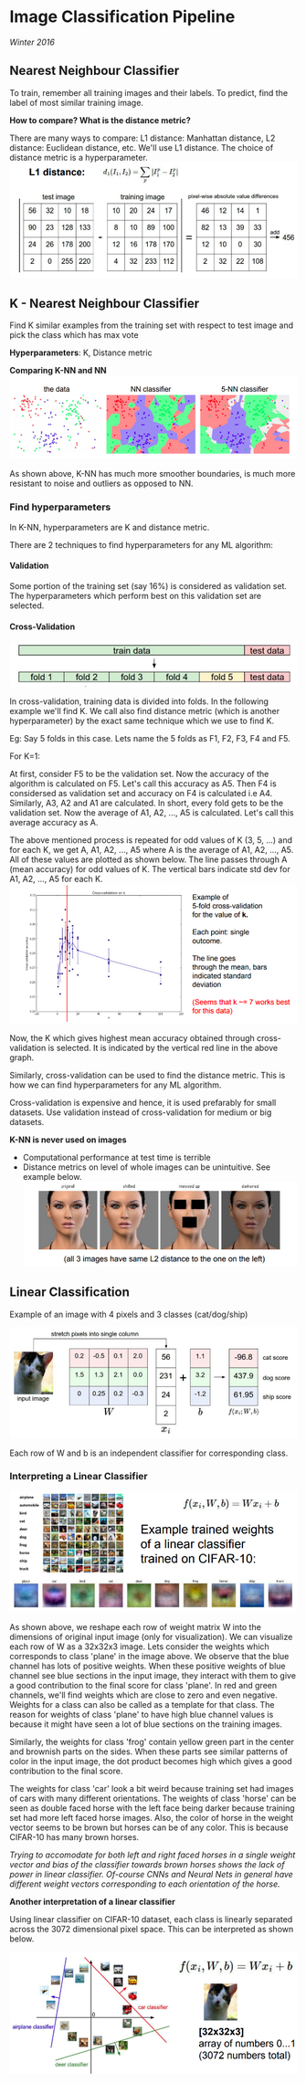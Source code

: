 # Image Classification Pipeline

*Winter 2016*

## Nearest Neighbour Classifier

To train, remember all training images and their labels. To predict, find the label of most similar training image.

**How to compare? What is the distance metric?**

There are many ways to compare: L1 distance: Manhattan distance, L2 distance: Euclidean distance, etc. We'll use L1 distance. The choice of distance metric is a hyperparameter.
![1](/lectures/img/lec_2/1.png)

## K - Nearest Neighbour Classifier

Find K similar examples from the training set with respect to test image and pick the class which has max vote

**Hyperparameters**: K, Distance metric

**Comparing K-NN and NN**
![2](/lectures/img/lec_2/2.png)

As shown above, K-NN has much more smoother boundaries, is much more resistant to noise and outliers as opposed to NN.

### Find hyperparameters

In K-NN, hyperparameters are K and distance metric.

There are 2 techniques to find hyperparameters for any ML algorithm:

#### Validation

Some portion of the training set (say 16%) is considered as validation set. The hyperparameters which perform best on this validation set are selected.

#### Cross-Validation

![3](/lectures/img/lec_2/3.png)

In cross-validation, training data is divided into folds. In the following example we'll find K. We call also find distance metric (which is another hyperparameter) by the exact same technique which we use to find K.

Eg: Say 5 folds in this case. Lets name the 5 folds as F1, F2, F3, F4 and F5.

For K=1:

At first, consider F5 to be the validation set. Now the accuracy of the algorithm is calculated on F5. Let's call this accuracy as A5. Then F4 is considersed as validation set and accuracy on F4 is calculated i.e A4. Similarly, A3, A2 and A1 are calculated. In short, every fold gets to be the validation set. Now the average of A1, A2, ..., A5 is calculated. Let's call this average accuracy as A.

The above mentioned process is repeated for odd values of K (3, 5, ...) and for each K, we get A, A1, A2, ..., A5 where A is the average of A1, A2, ..., A5. All of these values are plotted as shown below. The line passes through A (mean accuracy) for odd values of K. The vertical bars indicate std dev for A1, A2, ..., A5 for each K.
![4](/lectures/img/lec_2/4.png)

Now, the K which gives highest mean accuracy obtained through cross-validation is selected. It is indicated by the vertical red line in the above graph.

Similarly, cross-validation can be used to find the distance metric. This is how we can find hyperparameters for any ML algorithm.

Cross-validation is expensive and hence, it is used prefarably for small datasets. Use validation instead of cross-validation for medium or big datasets.

**K-NN is never used on images**
* Computational performance at test time is terrible
* Distance metrics on level of whole images can be unintuitive. See example below.
![5](/lectures/img/lec_2/5.png)

## Linear Classification

Example of an image with 4 pixels and 3 classes (cat/dog/ship)

![6](/lectures/img/lec_2/6.png)

Each row of W and b is an independent classifier for corresponding class.

### Interpreting a Linear Classifier

![7](/lectures/img/lec_2/7.png)

As shown above, we reshape each row of weight matrix W into the dimensions of original input image (only for visualization). We can visualize each row of W as a 32x32x3 image. Lets consider the weights which corresponds to class 'plane' in the image above. We observe that the blue channel has lots of positive weights. When these positive weights of blue channel see blue sections in the input image, they interact with them to give a good contribution to the final score for class 'plane'. In red and green channels, we'll find weights which are close to zero and even negative. Weights for a class can also be called as a template for that class. The reason for weights of class 'plane' to have high blue channel values is because it might have seen a lot of blue sections on the training images.

Similarly, the weights for class 'frog' contain yellow green part in the center and brownish parts on the sides. When these parts see similar patterns of color in the input image, the dot product becomes high which gives a good contribution to the final score.

The weights for class 'car' look a bit weird because training set had images of cars with many different orientations. The weights of class 'horse' can be seen as double faced horse with the left face being darker because training set had more left faced horse images. Also, the color of horse in the weight vector seems to be brown but horses can be of any color. This is because CIFAR-10 has many brown horses.

*Trying to accomodate for both left and right faced horses in a single weight vector and bias of the classifier towards brown horses shows the lack of power in linear classifier. Of-course CNNs and Neural Nets in general have different weight vectors corresponding to each orientation of the horse.*

**Another interpretation of a linear classifier**

Using linear classifier on CIFAR-10 dataset, each class is linearly separated across the 3072 dimensional pixel space. This can be interpreted as shown below.

![8](/lectures/img/lec_2/8.png)
